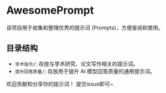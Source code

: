 # AwesomePrompt

该项目用于收集和整理优秀的提示词 (Prompts)，方便查阅和使用。

## 目录结构

- `学术指令/`: 存放与学术研究、论文写作相关的提示词。
- `提升回答质量/`: 存放用于提升 AI 模型回答质量的通用提示词。

欢迎贡献和分享你的提示词！ 
提交issue即可~